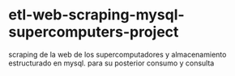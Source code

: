 # etl-web-scraping-mysql-supercomputers-project
scraping de la web de los supercomputadores y almacenamiento estructurado en mysql. para su posterior consumo y consulta
